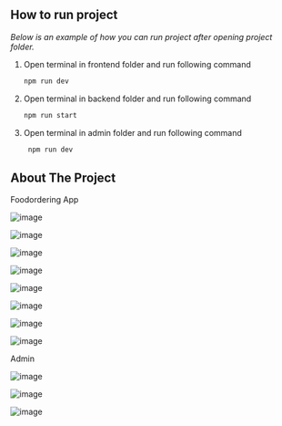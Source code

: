 
## How to run project

_Below is an example of how you can run project after opening project folder._

1. Open terminal in frontend folder and run following command 
   ```sh
   npm run dev
   ```
2. Open terminal in backend folder and run following command
   ```sh
   npm run start
   ```
3. Open terminal in admin folder and run following command
   ```sh
    npm run dev
   ```
## About The Project
Foodordering App

![image](https://github.com/user-attachments/assets/5a9213a8-6bde-4030-9bbd-ec75f05aeca7)

![image](https://github.com/user-attachments/assets/d1d6e34d-c9af-4537-b5a4-6e4f8e325dff)

![image](https://github.com/user-attachments/assets/995e7b9d-d196-44c6-9bb9-8c104e4f3d2b)

![image](https://github.com/user-attachments/assets/8379b54f-55bf-4807-b3af-aed2599bdeea)

![image](https://github.com/user-attachments/assets/ddcdd7db-3828-409a-86cc-819e95b34649)

![image](https://github.com/user-attachments/assets/75a33a4c-2f7b-4ca7-9f56-596795314477)

![image](https://github.com/user-attachments/assets/e4e25226-4716-4f30-9a9c-a7e1913fe09c)

![image](https://github.com/user-attachments/assets/0ba53fc5-4558-478b-bae4-6631cc684ace)

Admin 

![image](https://github.com/user-attachments/assets/7cd442d5-7d2d-4097-83e2-15611f2dc412)

![image](https://github.com/user-attachments/assets/c09c13d3-cf7f-48c1-8ebf-5e60a81dccc1)

![image](https://github.com/user-attachments/assets/a3fee9ce-65de-4ba1-b137-bdff48c0c199)
